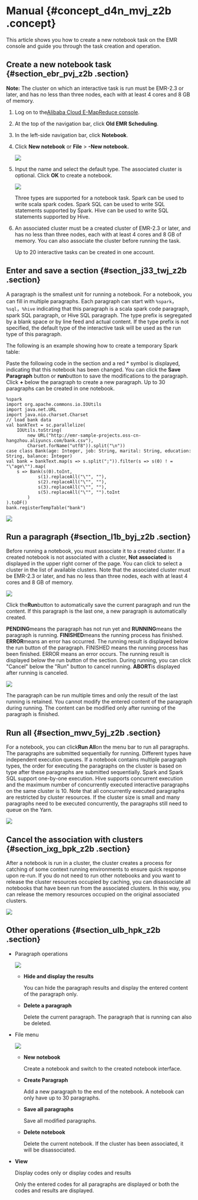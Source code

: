 # Manual {#concept_d4n_mvj_z2b .concept}

This article shows you how to create a new notebook task on the EMR console and guide you through the task creation and operation.

## Create a new notebook task {#section_ebr_pvj_z2b .section}

**Note:** The cluster on which an interactive task is run must be EMR-2.3 or later, and has no less than three nodes, each with at least 4 cores and 8 GB of memory.

1.  Log on to the[Alibaba Cloud E-MapReduce console](https://emr.console.aliyun.com/).
2.  At the top of the navigation bar, click **Old EMR Scheduling**.
3.  In the left-side navigation bar, click **Notebook**.
4.  Click **New notebook** or **File** \> **-New notebook.**

    ![](http://static-aliyun-doc.oss-cn-hangzhou.aliyuncs.com/assets/img/17928/154201531111017_en-US.jpg)

5.  Input the name and select the default type. The associated cluster is optional. Click **OK** to create a notebook.

    ![](http://static-aliyun-doc.oss-cn-hangzhou.aliyuncs.com/assets/img/17928/154201531111018_en-US.jpg)

    Three types are supported for a notebook task. Spark can be used to write scala spark codes. Spark SQL can be used to write SQL statements supported by Spark. Hive can be used to write SQL statements supported by Hive.

6.  An associated cluster must be a created cluster of EMR-2.3 or later, and has no less than three nodes, each with at least 4 cores and 8 GB of memory. You can also associate the cluster before running the task.

    Up to 20 interactive tasks can be created in one account.


## Enter and save a section {#section_j33_twj_z2b .section}

A paragraph is the smallest unit for running a notebook. For a notebook, you can fill in multiple paragraphs. Each paragraph can start with `%spark`，`%sql`，`%hive` indicating that this paragraph is a scala spark code paragraph, spark SQL paragraph, or Hive SQL paragraph. The type prefix is segregated by a blank space or by line feed and actual content. If the type prefix is not specified, the default type of the interactive task will be used as the run type of this paragraph.

The following is an example showing how to create a temporary Spark table:

Paste the following code in the section and a red \* symbol is displayed, indicating that this notebook has been changed. You can click the **Save Paragraph** button or **run**button to save the modifications to the paragraph. Click **+** below the paragraph to create a new paragraph. Up to 30 paragraphs can be created in one notebook.

```
%spark
import org.apache.commons.io.IOUtils
import java.net.URL
import java.nio.charset.Charset
// load bank data
val bankText = sc.parallelize(
    IOUtils.toString(
        new URL("http://emr-sample-projects.oss-cn-hangzhou.aliyuncs.com/bank.csv"),
        Charset.forName("utf8")).split("\n"))
case class Bank(age: Integer, job: String, marital: String, education: String, balance: Integer)
val bank = bankText.map(s => s.split(";")).filter(s => s(0) ! = "\"age\"").map(
    s => Bank(s(0).toInt, 
            s(1).replaceAll("\"", ""),
            s(2).replaceAll("\"", ""),
            s(3).replaceAll("\"", ""),
            s(5).replaceAll("\"", "").toInt
        )
).toDF()
bank.registerTempTable("bank")
```

![](http://static-aliyun-doc.oss-cn-hangzhou.aliyuncs.com/assets/img/17928/154201531111030_en-US.jpg)

## Run a paragraph {#section_l1b_byj_z2b .section}

Before running a notebook, you must associate it to a created cluster. If a created notebook is not associated with a cluster, **Not associated** is displayed in the upper right corner of the page. You can click to select a cluster in the list of available clusters. Note that the associated cluster must be EMR-2.3 or later, and has no less than three nodes, each with at least 4 cores and 8 GB of memory.

![](http://static-aliyun-doc.oss-cn-hangzhou.aliyuncs.com/assets/img/17928/154201531111031_en-US.jpg)

Click the**Run**button to automatically save the current paragraph and run the content. If this paragraph is the last one, a new paragraph is automatically created.

**PENDING**means the paragraph has not run yet and **RUNNING**means the paragraph is running. **FINISHED**means the running process has finished. **ERROR**means an error has occurred. The running result is displayed below the run button of the paragraph. FINISHED means the running process has been finished. ERROR means an error occurs. The running result is displayed below the run button of the section. During running, you can click "Cancel" below the "Run" button to cancel running. **ABORT**is displayed after running is canceled.

![](http://static-aliyun-doc.oss-cn-hangzhou.aliyuncs.com/assets/img/17928/154201531111032_en-US.jpg)

The paragraph can be run multiple times and only the result of the last running is retained. You cannot modify the entered content of the paragraph during running. The content can be modified only after running of the paragraph is finished.

## Run all {#section_mwv_5yj_z2b .section}

For a notebook, you can click**Run All**on the menu bar to run all paragraphs. The paragraphs are submitted sequentially for running. Different types have independent execution queues. If a notebook contains multiple paragraph types, the order for executing the paragraphs on the cluster is based on type after these paragraphs are submitted sequentially. Spark and Spark SQL support one-by-one execution. Hive supports concurrent execution and the maximum number of concurrently executed interactive paragraphs on the same cluster is 10. Note that all concurrently executed paragraphs are restricted by cluster resources. If the cluster size is small and many paragraphs need to be executed concurrently, the paragraphs still need to queue on the Yarn.

![](http://static-aliyun-doc.oss-cn-hangzhou.aliyuncs.com/assets/img/17928/154201531111033_en-US.jpg)

## Cancel the association with clusters {#section_ixg_bpk_z2b .section}

After a notebook is run in a cluster, the cluster creates a process for catching of some context running environments to ensure quick response upon re-run. If you do not need to run other notebooks and you want to release the cluster resources occupied by caching, you can disassociate all notebooks that have been run from the associated clusters. In this way, you can release the memory resources occupied on the original associated clusters.

![](http://static-aliyun-doc.oss-cn-hangzhou.aliyuncs.com/assets/img/17928/154201531211037_en-US.jpg)

## Other operations {#section_ulb_hpk_z2b .section}

-   Paragraph operations

    ![](http://static-aliyun-doc.oss-cn-hangzhou.aliyuncs.com/assets/img/17928/154201531211038_en-US.jpg)

    -   **Hide and display the results**

        You can hide the paragraph results and display the entered content of the paragraph only.

    -   **Delete a paragraph**

        Delete the current paragraph. The paragraph that is running can also be deleted.

-   File menu

    ![](http://static-aliyun-doc.oss-cn-hangzhou.aliyuncs.com/assets/img/17928/154201531211040_en-US.jpg)

    -   **New notebook**

        Create a notebook and switch to the created notebook interface.

    -   **Create Paragraph**

        Add a new paragraph to the end of the notebook. A notebook can only have up to 30 paragraphs.

    -   **Save all paragraphs**

        Save all modified paragraphs.

    -   **Delete notebook**

        Delete the current notebook. If the cluster has been associated, it will be disassociated.

-   **View**

    Display codes only or display codes and results

    Only the entered codes for all paragraphs are displayed or both the codes and results are displayed.


